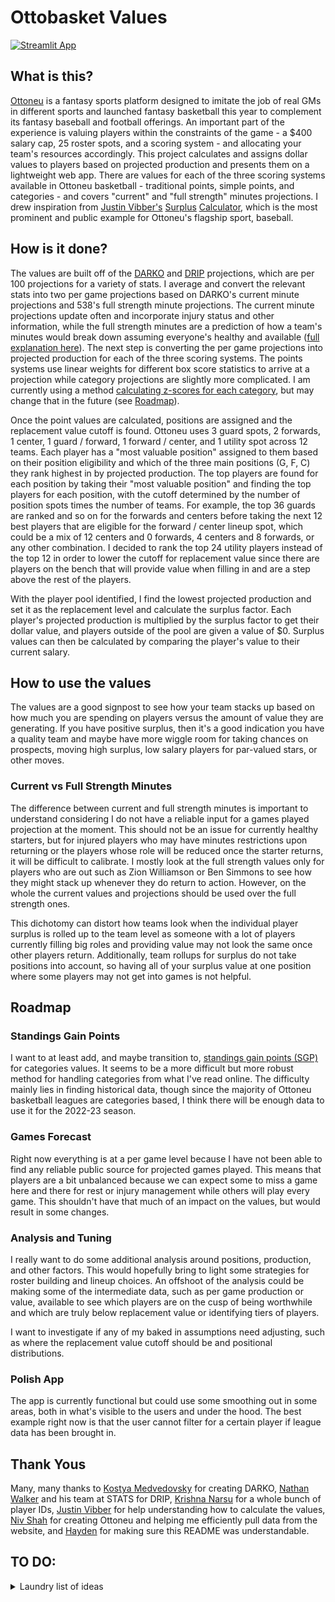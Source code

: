 # Ottobasket Values
[![Streamlit App](https://static.streamlit.io/badges/streamlit_badge_black_white.svg)](https://share.streamlit.io/wfordh/ottobasket_values/main/src/app.py/)


## What is this?
[Ottoneu](https://ottoneu.fangraphs.com/) is a fantasy sports platform designed to imitate the job of real GMs in different sports and launched fantasy basketball this year to complement its fantasy baseball and football offerings. An important part of the experience is valuing players within the constraints of the game - a $400 salary cap, 25 roster spots, and a scoring system - and allocating your team's resources accordingly. This project calculates and assigns dollar values to players based on projected production and presents them on a lightweight web app. There are values for each of the three scoring systems available in Ottoneu basketball - traditional points, simple points, and categories - and covers "current" and "full strength" minutes projections. I drew inspiration from [Justin Vibber's](https://twitter.com/justinvibber?lang=en) [Surplus](https://www.patreon.com/vibbot) [Calculator](https://fantasy.fangraphs.com/ottoneu-surplus-calculator/), which is the most prominent and public example for Ottoneu's flagship sport, baseball. 


## How is it done?

The values are built off of the [DARKO](https://apanalytics.shinyapps.io/DARKO/) and [DRIP](https://theanalyst.com/na/2021/10/nba-drip-daily-updated-rating-of-individual-performance/) projections, which are per 100 projections for a variety of stats. I average and convert the relevant stats into two per game projections based on DARKO's current minute projections and 538's full strength minute projections. The current minute projections update often and incorporate injury status and other information, while the full strength minutes are a prediction of how a team's minutes would break down assuming everyone's healthy and available ([full explanation here](https://fivethirtyeight.com/methodology/how-our-nba-predictions-work/)). The next step is converting the per game projections into projected production for each of the three scoring systems. The points systems use linear weights for different box score statistics to arrive at a projection while category projections are slightly more complicated. I am currently using a method [calculating z-scores for each category](https://www.pitcherlist.com/fantasy-101-how-to-turn-projections-into-rankings-and-auction-values/), but may change that in the future (see [Roadmap](https://github.com/wfordh/ottobasket_values#roadmap)).

Once the point values are calculated, positions are assigned and the replacement value cutoff is found. Ottoneu uses 3 guard spots, 2 forwards, 1 center, 1 guard / forward, 1 forward / center, and 1 utility spot across 12 teams. Each player has a "most valuable position" assigned to them based on their position eligibility and which of the three main positions (G, F, C) they rank highest in by projected production. The top players are found for each position by taking their "most valuable position" and finding the top players for each position, with the cutoff determined by the number of position spots times the number of teams. For example, the top 36 guards are ranked and so on for the forwards and centers before taking the next 12 best players that are eligible for the forward / center lineup spot, which could be a mix of 12 centers and 0 forwards, 4 centers and 8 forwards, or any other combination. I decided to rank the top 24 utility players instead of the top 12 in order to lower the cutoff for replacement value since there are players on the bench that will provide value when filling in and are a step above the rest of the players.

With the player pool identified, I find the lowest projected production and set it as the replacement level and calculate the surplus factor. Each player's projected production is multiplied by the surplus factor to get their dollar value, and players outside of the pool are given a value of $0. Surplus values can then be calculated by comparing the player's value to their current salary.


## How to use the values

The values are a good signpost to see how your team stacks up based on how much you are spending on players versus the amount of value they are generating. If you have positive surplus, then it's a good indication you have a quality team and maybe have more wiggle room for taking chances on prospects, moving high surplus, low salary players for par-valued stars, or other moves.

### Current vs Full Strength Minutes

The difference between current and full strength minutes is important to understand considering I do not have a reliable input for a games played projection at the moment. This should not be an issue for currently healthy starters, but for injured players who may have minutes restrictions upon returning or the players whose role will be reduced once the starter returns, it will be difficult to calibrate. I mostly look at the full strength values only for players who are out such as Zion Williamson or Ben Simmons to see how they might stack up whenever they do return to action. However, on the whole the current values and projections should be used over the full strength ones.

This dichotomy can distort how teams look when the individual player surplus is rolled up to the team level as someone with a lot of players currently filling big roles and providing value may not look the same once other players return. Additionally, team rollups for surplus do not take positions into account, so having all of your surplus value at one position where some players may not get into games is not helpful.


## Roadmap

### Standings Gain Points
I want to at least add, and maybe transition to, [standings gain points (SGP)](https://www.smartfantasybaseball.com/2013/03/create-your-own-fantasy-baseball-rankings-part-5-understanding-standings-gain-points/) for categories values. It seems to be a more difficult but more robust method for handling categories from what I've read online. The difficulty mainly lies in finding historical data, though since the majority of Ottoneu basketball leagues are categories based, I think there will be enough data to use it for the 2022-23 season.

### Games Forecast
Right now everything is at a per game level because I have not been able to find any reliable public source for projected games played. This means that players are a bit unbalanced because we can expect some to miss a game here and there for rest or injury management while others will play every game. This shouldn't have that much of an impact on the values, but would result in some changes.

### Analysis and Tuning
I really want to do some additional analysis around positions, production, and other factors. This would hopefully bring to light some strategies for roster building and lineup choices. An offshoot of the analysis could be making some of the intermediate data, such as per game production or value, available to see which players are on the cusp of being worthwhile and which are truly below replacement value or identifying tiers of players.

I want to investigate if any of my baked in assumptions need adjusting, such as where the replacement value cutoff should be and positional distributions.

### Polish App
The app is currently functional but could use some smoothing out in some areas, both in what's visible to the users and under the hood. The best example right now is that the user cannot filter for a certain player if league data has been brought in.


## Thank Yous
Many, many thanks to [Kostya Medvedovsky](https://twitter.com/kmedved/) for creating DARKO, [Nathan Walker](https://twitter.com/bbstats/) and his team at STATS for DRIP, [Krishna Narsu](https://twitter.com/knarsu3backup) for a whole bunch of player IDs, [Justin Vibber](https://twitter.com/JustinVibber) for help understanding how to calculate the values, [Niv Shah](https://twitter.com/nivshah) for creating Ottoneu and helping me efficiently pull data from the website, and [Hayden](https://twitter.com/hscotthiggins) for making sure this README was understandable.

## TO DO:
<details>
  <summary>Laundry list of ideas</summary>
  - incorporate games played and projected games played into calculations
    - basketballmonster?
  - current minutes: save last 10 days and get min / max / avg from that to contextualize
  - use SGP instead of z-scores for roto dollar values
  - future applications of projections:
    - lineup optimizer
    - matchup analysis
  - add validation to make sure DRIP / DARKO dfs have not changed structure
  - write script for all of the ID mappings?
  - github actions to run it at 7 am, 11 am, 3 pm PST?
  - draft model for predicting incomign rookie values?
  - Some way of testing value for each player if they were a starter
    - user input?
    - running each player with minutes at 36? Removing the minutes delta from players who share the position with them?
  - add [wampum.codes](https://foundation.mozilla.org/en/blog/indigenous-wisdom-model-software-design-and-development/) file?
</details>
